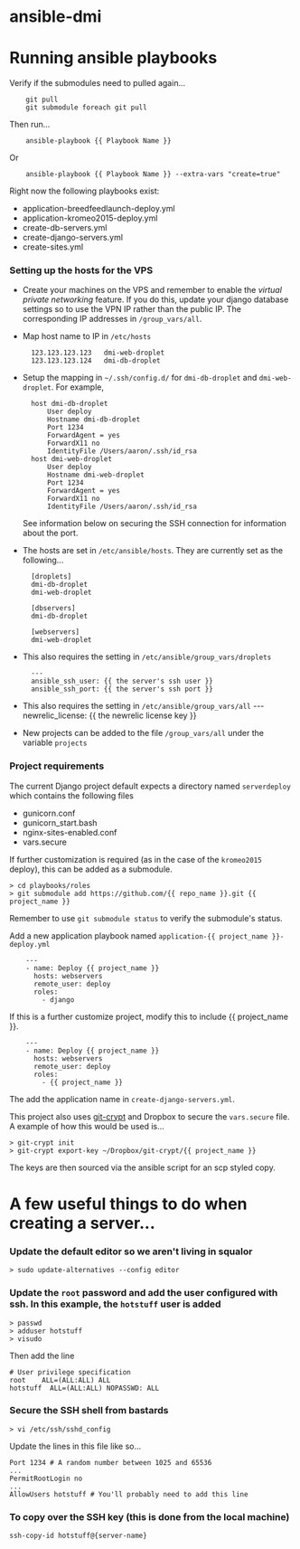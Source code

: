 ansible-dmi
===========

# Running ansible playbooks

Verify if the submodules need to pulled again...
```
    git pull
    git submodule foreach git pull
```

Then run...
```
    ansible-playbook {{ Playbook Name }}
```
Or    
```
    ansible-playbook {{ Playbook Name }} --extra-vars "create=true"
```

Right now the following playbooks exist:
* application-breedfeedlaunch-deploy.yml
* application-kromeo2015-deploy.yml
* create-db-servers.yml
* create-django-servers.yml
* create-sites.yml

### Setting up the hosts for the VPS

* Create your machines on the VPS and remember to enable the _virtual private networking_ feature. If you do this, update your django database settings so to use the VPN IP rather than the public IP. The corresponding IP addresses in `/group_vars/all`.

* Map host name to IP in `/etc/hosts`

        123.123.123.123   dmi-web-droplet
        123.123.123.124   dmi-db-droplet

* Setup the mapping in `~/.ssh/config.d/` for `dmi-db-droplet` and `dmi-web-droplet`. For example,

        host dmi-db-droplet
            User deploy
            Hostname dmi-db-droplet
            Port 1234
            ForwardAgent = yes
            ForwardX11 no
            IdentityFile /Users/aaron/.ssh/id_rsa
        host dmi-web-droplet
            User deploy
            Hostname dmi-web-droplet
            Port 1234
            ForwardAgent = yes
            ForwardX11 no
            IdentityFile /Users/aaron/.ssh/id_rsa
    See information below on securing the SSH connection for information about the port.

* The hosts are set in `/etc/ansible/hosts`. They are currently set as the following...

        [droplets]
        dmi-db-droplet
        dmi-web-droplet
    
        [dbservers]
        dmi-db-droplet
    
        [webservers]
        dmi-web-droplet

* This also requires the setting in `/etc/ansible/group_vars/droplets` 

        ---
        ansible_ssh_user: {{ the server's ssh user }}
        ansible_ssh_port: {{ the server's ssh port }}

* This also requires the setting in `/etc/ansible/group_vars/all`
        ---
        newrelic_license: {{ the newrelic license key }}
        
* New projects can be added to the file `/group_vars/all` under the variable `projects`

### Project requirements
The current Django project default expects a directory named `serverdeploy` which contains the following files
* gunicorn.conf
* gunicorn_start.bash
* nginx-sites-enabled.conf
* vars.secure

If further customization is required (as in the case of the `kromeo2015` deploy), this can be added as a submodule.
```
> cd playbooks/roles
> git submodule add https://github.com/{{ repo_name }}.git {{ project_name }}
```

Remember to use `git submodule status` to verify the submodule's status.

Add a new application playbook named `application-{{ project_name }}-deploy.yml`
```
    ---
    - name: Deploy {{ project_name }}
      hosts: webservers
      remote_user: deploy
      roles:
        - django
```

If this is a further customize project, modify this to include {{ project_name }}.
```
    ---
    - name: Deploy {{ project_name }}
      hosts: webservers
      remote_user: deploy
      roles:
        - {{ project_name }}
```

The add the application name in `create-django-servers.yml`.

This project also uses [git-crypt](https://www.agwa.name/projects/git-crypt/) and Dropbox to secure the `vars.secure` file. A example of how this would be used is...
```
> git-crypt init
> git-crypt export-key ~/Dropbox/git-crypt/{{ project_name }}
```
The keys are then sourced via the ansible script for an scp styled copy.

# A few useful things to do when creating a server...

### Update the default editor so we aren't living in squalor
```
> sudo update-alternatives --config editor
```

### Update the `root` password and add the user configured with ssh. In this example, the `hotstuff` user is added
```
> passwd
> adduser hotstuff
> visudo
```
Then add the line
```
# User privilege specification
root    ALL=(ALL:ALL) ALL
hotstuff  ALL=(ALL:ALL) NOPASSWD: ALL
```

### Secure the SSH shell from bastards
```
> vi /etc/ssh/sshd_config
```
Update the lines in this file like so...
```
Port 1234 # A random number between 1025 and 65536
...
PermitRootLogin no
...
AllowUsers hotstuff # You'll probably need to add this line
```


### To copy over the SSH key (this is done from the local machine)
```
ssh-copy-id hotstuff@{server-name}
```
